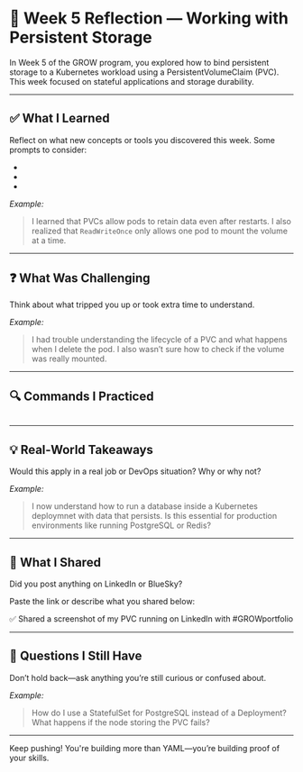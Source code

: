 # 📓 Week 5 Reflection — Working with Persistent Storage

In Week 5 of the GROW program, you explored how to bind persistent storage to a Kubernetes workload using a PersistentVolumeClaim (PVC). This week focused on stateful applications and storage durability.

---

## ✅ What I Learned

Reflect on what new concepts or tools you discovered this week. Some prompts to consider:

- 
- 
- 

_Example:_
> I learned that PVCs allow pods to retain data even after restarts. I also realized that `ReadWriteOnce` only allows one pod to mount the volume at a time.


---


## ❓ What Was Challenging

Think about what tripped you up or took extra time to understand.

_Example:_
> I had trouble understanding the lifecycle of a PVC and what happens when I delete the pod. I also wasn’t sure how to check if the volume was really mounted.


---


## 🔍 Commands I Practiced

```bash

```

---

## 💡 Real-World Takeaways

Would this apply in a real job or DevOps situation? Why or why not?

*Example:*

> I now understand how to run a database inside a Kubernetes deploymnet with data that persists. Is this essential for production environments like running PostgreSQL or Redis?


---


## 📣 What I Shared

Did you post anything on LinkedIn or BlueSky?


Paste the link or describe what you shared below:

✅ Shared a screenshot of my PVC running on LinkedIn with #GROWportfolio  


---


## 🧠 Questions I Still Have

Don’t hold back—ask anything you’re still curious or confused about.

*Example:*

> How do I use a StatefulSet for PostgreSQL instead of a Deployment?
> What happens if the node storing the PVC fails?

---

Keep pushing! You're building more than YAML—you’re building proof of your skills.

